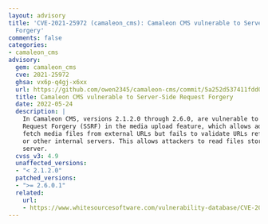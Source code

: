 ```yaml
---
layout: advisory
title: 'CVE-2021-25972 (camaleon_cms): Camaleon CMS vulnerable to Server-Side Request
  Forgery'
comments: false
categories:
- camaleon_cms
advisory:
  gem: camaleon_cms
  cve: 2021-25972
  ghsa: vx6p-q4gj-x6xx
  url: https://github.com/owen2345/camaleon-cms/commit/5a252d537411fdd0127714d66c1d76069dc7e190
  title: Camaleon CMS vulnerable to Server-Side Request Forgery
  date: 2022-05-24
  description: |
    In Camaleon CMS, versions 2.1.2.0 through 2.6.0, are vulnerable to Server-Side
    Request Forgery (SSRF) in the media upload feature, which allows admin users to
    fetch media files from external URLs but fails to validate URLs referencing to localhost
    or other internal servers. This allows attackers to read files stored in the internal
    server.
  cvss_v3: 4.9
  unaffected_versions:
  - "< 2.1.2.0"
  patched_versions:
  - ">= 2.6.0.1"
  related:
    url:
    - https://www.whitesourcesoftware.com/vulnerability-database/CVE-2021-25972
---
```

